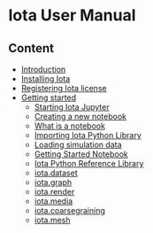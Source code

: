 # Iota User Manual


## Content 
* [Introduction](README.md)
* [Installing Iota](Installation.md)
* [Registering Iota license](Registration.md)
* [Getting started](Getting_started.md)
  * [Starting Iota Jupyter](Getting_started.md#starting-jupyter)
  * [Creating a new notebook](Getting_started.md#creating-a-new-notebook)
  * [What is a notebook]()
  * [Importing Iota Python Library]()
  * [Loading simulation data]()
  * [Getting Started Notebook]()
  * [Iota Python Reference Library](iota-python-reference-library.md)
  * [iota.dataset](dataset.md)
  * [iota.graph](graph.md)
  * [iota.render](render.md)
  * [iota.media](media.md)
  * [iota.coarsegraining](coarsegraining.md)
  * [iota.mesh](mesh.md)



